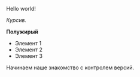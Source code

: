 Hello world!

*Курсив.*

**Полужирый**

* Элемент 1
* Элемент 2
* Элемент 3

Начинаем наше знакомство с контролем версий.
